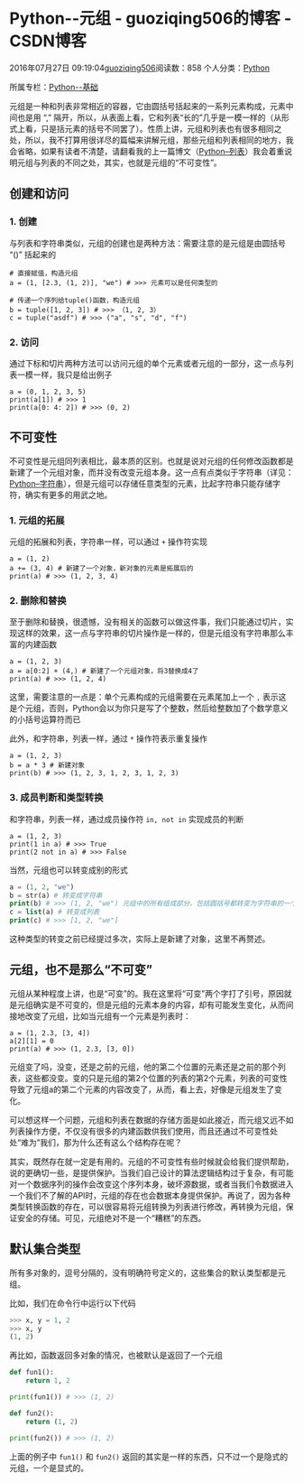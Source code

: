 # Python--元组 - guoziqing506的博客 - CSDN博客





2016年07月27日 09:19:04[guoziqing506](https://me.csdn.net/guoziqing506)阅读数：858
个人分类：[Python](https://blog.csdn.net/guoziqing506/article/category/6296589)

所属专栏：[Python--基础](https://blog.csdn.net/column/details/guoziqing-python.html)









元组是一种和列表非常相近的容器，它由圆括号括起来的一系列元素构成，元素中间也是用 “,” 隔开，所以，从表面上看，它和列表“长的”几乎是一模一样的（从形式上看，只是括元素的括号不同罢了）。性质上讲，元组和列表也有很多相同之处，所以，我不打算用很详尽的篇幅来讲解元组，那些元组和列表相同的地方，我会省略，如果有读者不清楚，请翻看我的上一篇博文（[Python–列表](http://blog.csdn.net/guoziqing506/article/details/51966025)）我会着重说明元组与列表的不同之处，其实，也就是元组的“不可变性”。

## 创建和访问

### 1. 创建

与列表和字符串类似，元组的创建也是两种方法：需要注意的是元组是由圆括号 “()” 括起来的

```
# 直接赋值，构造元组
a = (1, [2.3, (1, 2)], "we") # >>> 元素可以是任何类型的

# 传递一个序列给tuple()函数，构造元组
b = tuple([1, 2, 3]) # >>> （1, 2, 3） 
c = tuple("asdf") # >>> ("a", "s", "d", "f")
```

### 2. 访问

通过下标和切片两种方法可以访问元组的单个元素或者元组的一部分，这一点与列表一模一样，我只是给出例子

```
a = (0, 1, 2, 3, 5)
print(a[1]) # >>> 1
print(a[0: 4: 2]) # >>> (0, 2)
```

## 不可变性

不可变性是元组同列表相比，最本质的区别。也就是说对元组的任何修改函数都是新建了一个元组对象，而并没有改变元组本身。这一点有点类似于字符串（详见： [Python–字符串](http://blog.csdn.net/guoziqing506/article/details/51945838)），但是元组可以存储任意类型的元素，比起字符串只能存储字符，确实有更多的用武之地。

### 1. 元组的拓展

元组的拓展和列表，字符串一样，可以通过 `+` 操作符实现

```
a = (1, 2)
a += (3, 4) # 新建了一个对象，新对象的元素是拓展后的
print(a) # >>> (1, 2, 3, 4)
```

### 2. 删除和替换

至于删除和替换，很遗憾，没有相关的函数可以做这件事，我们只能通过切片，实现这样的效果，这一点与字符串的切片操作是一样的，但是元组没有字符串那么丰富的内建函数

```
a = (1, 2, 3)
a = a[0:2] + (4,) # 新建了一个元组对象，将3替换成4了
print(a) # >>> (1, 2, 4)
```

这里，需要注意的一点是：单个元素构成的元组需要在元素尾加上一个 `,` 表示这是个元组，否则，Python会以为你只是写了个整数，然后给整数加了个数学意义的小括号运算符而已

此外，和字符串，列表一样，通过 `*` 操作符表示重复操作

```
a = (1, 2, 3)
b = a * 3 # 新建对象
print(b) # >>> (1, 2, 3, 1, 2, 3, 1, 2, 3)
```

### 3. 成员判断和类型转换

和字符串，列表一样，通过成员操作符 `in, not in` 实现成员的判断

```
a = (1, 2, 3)
print(1 in a) # >>> True
print(2 not in a) # >>> False
```

当然，元组也可以转变成别的形式

```php
a = (1, 2, "we")
b = str(a) # 转变成字符串
print(b) # >>> (1, 2, "we") 元组中的所有组成部分，包括圆括号都转变为字符串的一个字符
c = list(a) # 转变成列表
print(c) # >>> [1, 2, "we"]
```

这种类型的转变之前已经提过多次，实际上是新建了对象，这里不再赘述。

## 元组，也不是那么“不可变”

元组从某种程度上讲，也是“可变”的。我在这里将“可变”两个字打了引号，原因就是元组确实是不可变的，但是元组的元素本身的内容，却有可能发生变化，从而间接地改变了元组，比如当元组有一个元素是列表时：

```
a = (1, 2.3, [3, 4])
a[2][1] = 0
print(a) # >>> (1, 2.3, [3, 0])
```

元组变了吗，没变，还是之前的元组，他的第二个位置的元素还是之前的那个列表，这些都没变。变的只是元组的第2个位置的列表的第2个元素，列表的可变性导致了元组a的第二个元素的内容改变了，从而，看上去，好像是元组发生了变化。

可以想这样一个问题，元组和列表在数据的存储方面是如此接近，而元组又远不如列表操作方便，不仅没有很多的内建函数供我们使用，而且还通过不可变性处处“难为”我们，那为什么还有这么个结构存在呢？

其实，既然存在就一定是有用的。元组的不可变性有些时候就会给我们提供帮助，说的更确切一些，是提供保护。当我们自己设计的算法逻辑结构过于复杂，有可能对一个数据序列的操作会改变这个序列本身，破坏源数据，或者当我们令数据进入一个我们不了解的API时，元组的存在也会数据本身提供保护。再说了，因为各种类型转换函数的存在，可以很容易将元组转换为列表进行修改，再转换为元组，保证安全的存储。可见，元组绝对不是一个“糟糕”的东西。

## 默认集合类型

所有多对象的，逗号分隔的，没有明确符号定义的，这些集合的默认类型都是元组。

比如，我们在命令行中运行以下代码

```python
>>> x, y = 1, 2
>>> x, y
(1, 2)
```

再比如，函数返回多对象的情况，也被默认是返回了一个元组

```python
def fun1():
    return 1, 2

print(fun1()) # >>> (1, 2)

def fun2():
    return (1, 2)

print(fun2()) # >>> (1, 2)
```

上面的例子中 `fun1()` 和 `fun2()` 返回的其实是一样的东西，只不过一个是隐式的元组，一个是显式的。



